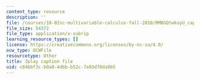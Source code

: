 ```yaml
---
content_type: resource
description: ''
file: /courses/18-02sc-multivariable-calculus-fall-2010/RMBGQtwkoyU_captions.vtt
file_size: 54372
file_type: application/x-subrip
learning_resource_types: []
license: https://creativecommons.org/licenses/by-nc-sa/4.0/
ocw_type: OCWFile
resourcetype: Other
title: 3play caption file
uid: c84bbf3c-b0a8-4dbb-b52c-7a93d70da9b5
---
```

